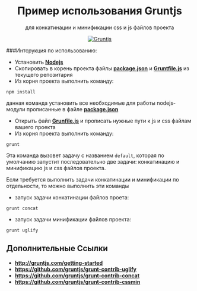 <h1 align="center">Пример использования Gruntjs</h1>
<p align="center">для конкатинации и минификации css и js файлов проекта</p>

<p align="center">
  <a href="https://github.com/uran1980/web-dev-blog/blob/master/README.md">
    <img  style="max-width:100%;"
          alt="Gruntjs"
          src="https://1.gravatar.com/avatar/801a04ad77406f5ba958a607f2b27880?d=https%3A%2F%2Fidenticons.github.com%2F4e4819fe606f4444e784c9db7413ec4e.png&r=x&s=400" />
  </a>
</p>

###Интсрукция по использованию:
* Установить **[Nodejs](http://nodejs.org/)**
* Скопировать в корень проекта файлы **[package.json](https://github.com/uran1980/gruntjs-usage-example/blob/master/package.json)** и **[Gruntfile.js](https://github.com/uran1980/gruntjs-usage-example/blob/master/Gruntfile.js)** из текущего репозитария
* Из корня проекта выполнить команду:

```
npm install
```
данная команда установить все необходимые для работы nodejs-модули прописанные в файле **[package.json](https://github.com/uran1980/gruntjs-usage-example/blob/master/package.json)**
* Открыть файл **[Grunfile.js](https://github.com/uran1980/gruntjs-usage-example/blob/master/Gruntfile.js)** и прописать нужные пути к js и css файлам вашего проекта
* Из корня проекта выполнить команду:

```
grunt
```
Эта команда вызовет задачу с названием ```default```, которая по умолчанию запустит последовательно две задачи: конкатинацию и минификацию js и css файлов проекта.

Если требуется выполнить задачи конкатинации и минификации по отдельности, то можно выполнить эти команды
* запуск задачи конкатинации файлов проета:

```
grunt concat
```

* запуск задачи минификации файлов проекта:

```
grunt uglify
```

## Дополнительные Ссылки
* **http://gruntjs.com/getting-started**
* **https://github.com/gruntjs/grunt-contrib-uglify**
* **https://github.com/gruntjs/grunt-contrib-concat**
* **https://github.com/gruntjs/grunt-contrib-cssmin**


